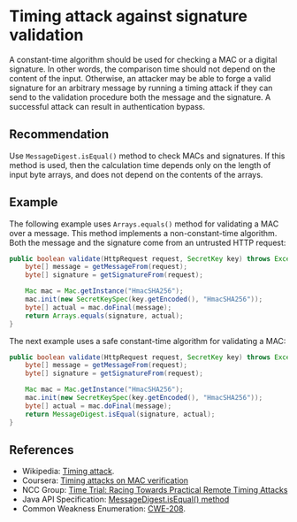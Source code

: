 # Timing attack against signature validation
A constant-time algorithm should be used for checking a MAC or a digital signature. In other words, the comparison time should not depend on the content of the input. Otherwise, an attacker may be able to forge a valid signature for an arbitrary message by running a timing attack if they can send to the validation procedure both the message and the signature. A successful attack can result in authentication bypass.


## Recommendation
Use `MessageDigest.isEqual()` method to check MACs and signatures. If this method is used, then the calculation time depends only on the length of input byte arrays, and does not depend on the contents of the arrays.


## Example
The following example uses `Arrays.equals()` method for validating a MAC over a message. This method implements a non-constant-time algorithm. Both the message and the signature come from an untrusted HTTP request:


```java
public boolean validate(HttpRequest request, SecretKey key) throws Exception {
    byte[] message = getMessageFrom(request);
    byte[] signature = getSignatureFrom(request);

    Mac mac = Mac.getInstance("HmacSHA256");
    mac.init(new SecretKeySpec(key.getEncoded(), "HmacSHA256"));
    byte[] actual = mac.doFinal(message);
    return Arrays.equals(signature, actual);
}
```
The next example uses a safe constant-time algorithm for validating a MAC:


```java
public boolean validate(HttpRequest request, SecretKey key) throws Exception {
    byte[] message = getMessageFrom(request);
    byte[] signature = getSignatureFrom(request);

    Mac mac = Mac.getInstance("HmacSHA256");
    mac.init(new SecretKeySpec(key.getEncoded(), "HmacSHA256"));
    byte[] actual = mac.doFinal(message);
    return MessageDigest.isEqual(signature, actual);
}
```

## References
* Wikipedia: [Timing attack](https://en.wikipedia.org/wiki/Timing_attack).
* Coursera: [Timing attacks on MAC verification](https://www.coursera.org/lecture/crypto/timing-attacks-on-mac-verification-FHGW1)
* NCC Group: [Time Trial: Racing Towards Practical Remote Timing Attacks](https://www.nccgroup.trust/globalassets/our-research/us/whitepapers/TimeTrial.pdf)
* Java API Specification: [MessageDigest.isEqual() method](https://docs.oracle.com/en/java/javase/11/docs/api/java.base/java/security/MessageDigest.html#isEqual(byte[],byte[]))
* Common Weakness Enumeration: [CWE-208](https://cwe.mitre.org/data/definitions/208.html).

